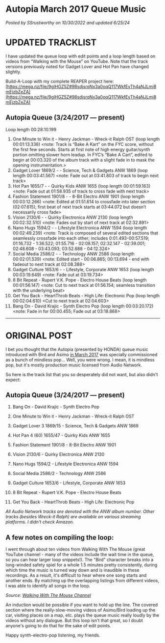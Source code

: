 # Autopia March 2017 Queue Music

*Posted by SSrustworthy on 10/30/2022 and updated 6/25/24*

# UPDATED TRACKLIST

I have updated the queue loop with edit points and a loop length based on videos from “Walking with the Mouse” on YouTube. Note that the track versions previously noted for Gadget Lover and Hot Pan have changed slightly.

Build-A-Loop with my complete REAPER project here:
[https://mega.nz/file/9gIHGZ5Z#98sdjsrqNx3a0oqQ117WkfEyTh4aNJLmi8mEjzbZeZA](https://mega.nz/file/9gIHGZ5Z#98sdjsrqNx3a0oqQ117WkfEyTh4aNJLmi8mEjzbZeZA)

## **Autopia Queue (3/24/2017 — present)**

Loop length 00:28:10.199

1. One Minute to Win it - Henry Jackman - Wreck-it Ralph OST (loop length 00:01:13.338)
   <note: Track is “Bake A Kart” on the FYC score, without the first few seconds. Starts at first note of high energy guitar/synth portion omitting slower horn leadup. In FYC’s “Bake A Cart”, edited to begin at 00:03.320 of the album track with a slight fade in to mask the opening instrumentation.>
2. Gadget Lover 1869/2 - - Science, Tech & Gadgets ANW 1869 (loop length 00:03:41.567)
   <note: Fade out at 03:41.803 of track to begin next track>
3. Hot Pan 1655/7 - - Quirky Kids ANW 1655 (loop length 00:01:59.163)
   <note: Fade out at 01:58.935 of track to cross fade with next track>
4. Fashion Statement 1901/8 - - 8-Bit Electro ANW 1901 (loop length 00:03:12.266)
   <note: Edited at 01:51.614 to crossfade into later section (02:07.615); first beat of next track starts at 03:44.072 but doesn’t necessarily cross fade>
5. Vision 2130/6 - - Quirky Electronica ANW 2130 (loop length 00:02:32.510)
   <note: Fades out by start of next track at 02:32.891>
6. Nano Hugs 1594/2 - - Lifestyle Electronica ANW 1594 (loop length 00:02:49.239)
   <note: Track is composed of several edited sections that seamlessly crossfade into each other; includes 0:01.493-00:57.519; 01:16.732 - 1:36.522; 01:55.716 - 02:08.157; 02:32.147 - 02:39.001; 02:48.608 - 03:43.093; 03:52.688 - 04:12.324>
7. Social Media 2586/2 - - Technology ANW 2586 (loop length 00:02:01.539)
   <note: Edited start - 00:06.865; 00:13.694 - end with fadeout to next track at 02:08.388>
8. Gadget Culture 1653/6 - - Lifestyle, Corporate ANW 1653 (loop length 00:03:19.649)
   <note: Fade out at 03:19.734>
9. 8 Bit Repeat - Rupert V.K. Pope - Electro House Beats (loop length 00:01:56.147)
   <note: Cut to next track at 01:56.154; seamless transition with the underlying beat>
10. Get You Back - HeartThrob Beats - High Life: Electronic Pop (loop length 00:02:04.610)
    <Cut to next track at 02:04.603>
11. Bang On - David Krajic - Synth Electro Pop (loop length 00:03:20.172)
    <note: Fade in for 00:00.455; Fade out at 03:18.868>

---

# ORIGINAL POST

I bet you thought that the Autopia (presented by HONDA) queue music introduced with Bird and Asimo [in March 2017](https://www.youtube.com/watch?v=ZPzkQ_Id2i8) was specially commissioned as a bunch of mindless pop... Well, you were wrong. I mean, it is mindless pop, but it's mostly production music licensed from Audio Network.

So here is the track list that you so desperately did not want, but also didn't expect:

## **Autopia Queue (3/24/2017 — present)**

1. Bang On - David Krajic - Synth Electro Pop

2. One Minute to Win it - Henry Jackman - Wreck-it Ralph OST

3. Gadget Lover 3 1869/15 - Science, Tech & Gadgets ANW 1869

4. Hot Pan 4 (60) 1655/47 - Quirky Kids ANW 1655

5. Fashion Statement 1901/8 - 8-Bit Electro ANW 1901

6. Vision 2130/6 - Quirky Electronica ANW 2130

7. Nano Hugs 1594/2 - Lifestyle Electronica ANW 1594

8. Social Media 2586/2 - Technology ANW 2586

9. Gadget Culture 1653/6 - Lifestyle, Corporate ANW 1653

10. 8 Bit Repeat - Rupert V.K. Pope - Electro House Beats

11. Get You Back - HeartThrob Beats - High Life: Electronic Pop

*All Audio Network tracks are denoted with the ANW album number. Other tracks (besides Wreck-it Ralph) are available on various streaming platforms. I didn't check Amazon.*

## A few notes on compiling the loop:

I went through about ten videos from Walking With The Mouse (great YouTube channel - many of the videos include the wait time in the queue, so you can hear larger loop snippets!). The "Bird" character breaks into a long-winded safety spiel for a whole 1.5 minutes pretty consistently, during which time the music is turned way down and is inaudible in these recordings. As a result, it's difficult to hear where one song starts and another ends. By matching up the overlapping listings from different videos, I was able to identify all songs in the loop.

*Source: [Walking With The Mouse Channel](https://www.youtube.com/c/WalkingWithTheMouse/featured)*

An induction would be possible if you want to hold up the line. The covered section where the really-slow-moving videos of Asimo/Bird loading up the car, visiting places on a map, etc. plays the queue music really loudly by the videos without any dialogue. But this loop isn't that great, so I doubt anyone's going to do that for the sake of edit points.

Happy synth-electro-pop listening, my friends.